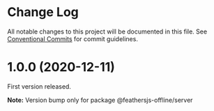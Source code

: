 # Change Log

All notable changes to this project will be documented in this file.
See [Conventional Commits](https://conventionalcommits.org) for commit guidelines.


# 1.0.0 (2020-12-11)
First version released.

**Note:** Version bump only for package @feathersjs-offline/server
